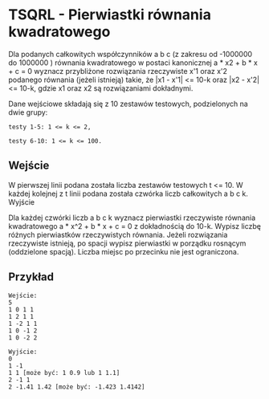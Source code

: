 # TSQRL - Pierwiastki równania kwadratowego

Dla podanych całkowitych współczynników a b c (z zakresu od -1000000 do 1000000 ) równania kwadratowego w postaci kanonicznej a * x2 + b * x + c = 0 wyznacz przybliżone rozwiązania rzeczywiste x'1 oraz x'2 podanego równania (jeżeli istnieją) takie, że |x1 - x'1| <= 10-k oraz |x2 - x'2| <= 10-k, gdzie x1 oraz x2 są rozwiązaniami dokładnymi.

Dane wejściowe składają się z 10 zestawów testowych, podzielonych na dwie grupy:

    testy 1-5: 1 <= k <= 2,

    testy 6-10: 1 <= k <= 100.

## Wejście

W pierwszej linii podana została liczba zestawów testowych t <= 10. W każdej kolejnej z t linii podana została czwórka liczb całkowitych a b c k.
Wyjście

Dla każdej czwórki liczb a b c k wyznacz pierwiastki rzeczywiste równania kwadratowego a * x^2 + b * x + c = 0 z dokładnością do 10-k. Wypisz liczbę różnych pierwiastków rzeczywistych równania. Jeżeli rozwiązania rzeczywiste istnieją, po spacji wypisz pierwiastki w porządku rosnącym (oddzielone spacją). Liczba miejsc po przecinku nie jest ograniczona.
## Przykład

```
Wejście:
5
1 0 1 1
1 2 1 1
1 -2 1 1
1 0 -1 2
1 0 -2 2

Wyjście:
0
1 -1
1 1 [może być: 1 0.9 lub 1 1.1]
2 -1 1
2 -1.41 1.42 [może być: -1.423 1.4142]
```
